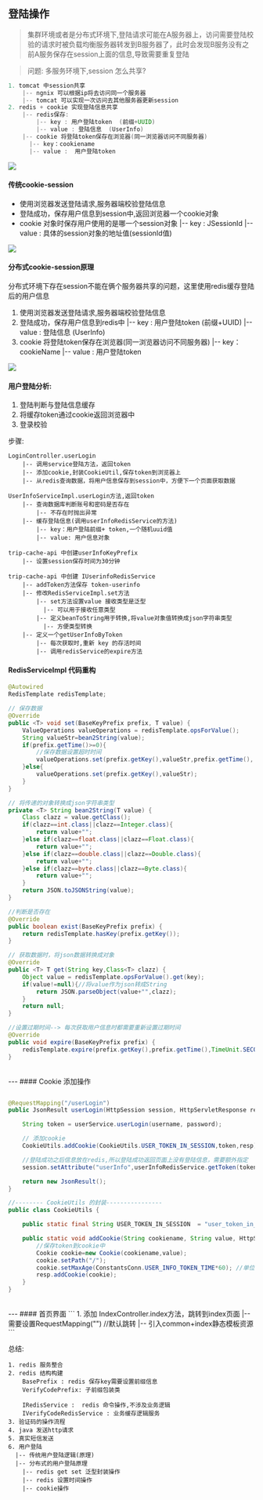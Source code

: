 ## 登陆操作

>集群环境或者是分布式环境下,登陆请求可能在A服务器上，访问需要登陆校验的请求时被负载均衡服务器转发到B服务器了，此时会发现B服务没有之前A服务保存在session上面的信息,导致需要重复登陆

>问题: 多服务环境下,session 怎么共享?

```java
1. tomcat 中session共享
    |-- ngnix 可以根据ip将去访问同一个服务器
    |-- tomcat 可以实现一次访问去其他服务器更新session
2. redis + cookie 实现登陆信息共享
    |-- redis保存:
        |-- key : 用户登陆token  (前缀+UUID)
        |-- value : 登陆信息  (UserInfo)
    |-- cookie 将登陆token保存在浏览器(同一浏览器访问不同服务器)
      |-- key：cookiename
      |-- value :  用户登陆token
```

![](../assets/day02-f3c88ffa.png)

#### 传统cookie-session
* 使用浏览器发送登陆请求,服务器端校验登陆信息
* 登陆成功，保存用户信息到session中,返回浏览器一个cookie对象
* cookie 对象时保存用户使用的是哪一个session对象
    |-- key : JSessionId
    |-- value : 具体的session对象的地址值(sessionId值)

![](../assets/day02-e93e732d.png)


#### 分布式cookie-session原理

分布式环境下存在session不能在俩个服务器共享的问题，这里使用redis缓存登陆后的用户信息
1. 使用浏览器发送登陆请求,服务器端校验登陆信息
2. 登陆成功，保存用户信息到redis中
      |-- key : 用户登陆token  (前缀+UUID)
      |-- value : 登陆信息  (UserInfo)
3. cookie 将登陆token保存在浏览器(同一浏览器访问不同服务器)
      |-- key：cookieName
      |-- value :  用户登陆token

![](assets/2_登陆页面-f6fd04c9.png)




#### 用户登陆分析:
1. 登陆判断与登陆信息缓存
2. 将缓存token通过cookie返回浏览器中
3. 登录校验

步骤:
```
LoginController.userLogin
    |-- 调用service登陆方法，返回token
    |-- 添加cookie,封装CookieUtil,保存token到浏览器上
    |-- 从redis查询数据，将用户信息保存到session中，方便下一个页面获取数据

UserInfoServiceImpl.userLogin方法,返回token
    |-- 查询数据库判断账号和密码是否存在
        |-- 不存在时抛出异常
    |-- 缓存登陆信息(调用userInfoRedisService的方法)
        |-- key：用户登陆前缀+ token,一个随机uuid值
        |-- value: 用户信息对象

trip-cache-api 中创建userInfoKeyPrefix
    |-- 设置session保存时间为30分钟

trip-cache-api 中创建 IUserinfoRedisService
    |-- addToken方法保存 token-userinfo
    |-- 修改RedisServiceImpl.set方法
        |-- set方法设置value 接收类型是泛型
          |-- 可以用于接收任意类型
        |-- 定义beanToString用于转换,将value对象值转换成json字符串类型
          |-- 方便类型转换
    |-- 定义一个getUserInfoByToken
        |-- 每次获取时,重新 key 的存活时间
        |-- 调用redisService的expire方法
```

#### RedisServiceImpl 代码重构
```java
@Autowired
RedisTemplate redisTemplate;

// 保存数据
@Override
public <T> void set(BaseKeyPrefix prefix, T value) {
    ValueOperations valueOperations = redisTemplate.opsForValue();
    String valueStr=bean2String(value);
    if(prefix.getTime()>=0){
        //保存数据设置超时时间
        valueOperations.set(prefix.getKey(),valueStr,prefix.getTime(), TimeUnit.MINUTES);
    }else{
        valueOperations.set(prefix.getKey(),valueStr);
    }
}

// 将传递的对象转换成json字符串类型
private <T> String bean2String(T value) {
    Class clazz = value.getClass();
    if(clazz==int.class||clazz==Integer.class){
        return value+"";
    }else if(clazz==float.class||clazz==Float.class){
        return value+"";
    }else if(clazz==double.class||clazz==Double.class){
        return value+"";
    }else if(clazz==byte.class||clazz==Byte.class){
        return value+"";
    }
    return JSON.toJSONString(value);
}

//判断是否存在
@Override
public boolean exist(BaseKeyPrefix prefix) {
    return redisTemplate.hasKey(prefix.getKey());
}

// 获取数据时，将json数据转换成对象
@Override
public <T> T get(String key,Class<T> clazz) {
    Object value = redisTemplate.opsForValue().get(key);
    if(value!=null){//将value作为json转成String
        return JSON.parseObject(value+"",clazz);
    }
    return null;
}

//设置过期时间--> 每次获取用户信息时都需要重新设置过期时间
@Override
public void expire(BaseKeyPrefix prefix) {
    redisTemplate.expire(prefix.getKey(),prefix.getTime(),TimeUnit.SECONDS);
}
```

<br>
---
#### Cookie 添加操作

```java

@RequestMapping("/userLogin")
public JsonResult userLogin(HttpSession session, HttpServletResponse resp, String username, String password) throws DisableException {

    String token = userService.userLogin(username, password);

    // 添加cookie
    CookieUtils.addCookie(CookieUtils.USER_TOKEN_IN_SESSION,token,resp);

    //登陆成功之后信息放在redis,所以登陆成功返回页面上没有登陆信息，需要额外指定
    session.setAttribute("userInfo",userInfoRedisService.getToken(token));

    return new JsonResult();
}

//-------- CookieUtils 的封装----------------
public class CookieUtils {

    public static final String USER_TOKEN_IN_SESSION  = "user_token_in_session";

    public static void addCookie(String cookiename, String value, HttpServletResponse resp) {
        //保存token到cookie中
        Cookie cookie=new Cookie(cookiename,value);
        cookie.setPath("/");
        cookie.setMaxAge(ConstantsConn.USER_INFO_TOKEN_TIME*60); //单位是秒
        resp.addCookie(cookie);
    }
}
```


<br>
---
#### 首页界面
```
1. 添加
  IndexController.index方法，跳转到index页面
    |-- 需要设置RequestMapping("")  //默认跳转
    |-- 引入common+index静态模板资源
```


总结:

```
1. redis 服务整合
2. redis 结构构建
    BasePrefix : redis 保存key需要设置前缀信息
    VerifyCodePrefix: 子前缀包装类

    IRedisService :  redis 命令操作,不涉及业务逻辑
    IVerifyCodeRedisService : 业务缓存逻辑服务
3. 验证码的操作流程
4. java 发送http请求
5. 真实短信发送
6. 用户登陆
  |-- 传统用户登陆逻辑(原理)
  |-- 分布式的用户登陆原理
    |-- redis get set 泛型封装操作
    |-- redis 设置时间操作
    |-- cookie操作
```
